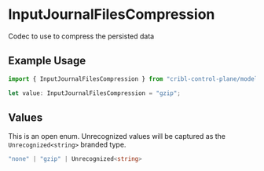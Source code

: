 # InputJournalFilesCompression

Codec to use to compress the persisted data

## Example Usage

```typescript
import { InputJournalFilesCompression } from "cribl-control-plane/models/operations";

let value: InputJournalFilesCompression = "gzip";
```

## Values

This is an open enum. Unrecognized values will be captured as the `Unrecognized<string>` branded type.

```typescript
"none" | "gzip" | Unrecognized<string>
```